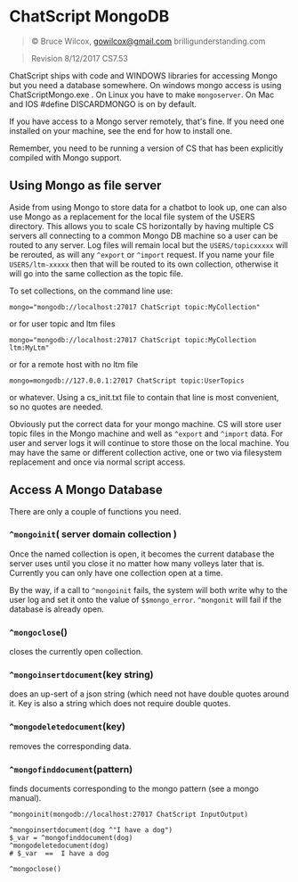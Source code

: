 # ChatScript MongoDB

> © Bruce Wilcox, gowilcox@gmail.com brilligunderstanding.com


> Revision 8/12/2017 CS7.53

ChatScript ships with code and WINDOWS libraries for accessing Mongo but you need a database
somewhere. On windows mongo access is using ChatScriptMongo.exe . On Linux you have to make `mongoserver`.
On Mac and IOS #define DISCARDMONGO is on by default.

If you have access to a Mongo server remotely, that's fine. If you need one installed on your
machine, see the end for how to install one.

Remember, you need to be running a version of CS that has been explicitly compiled with Mongo support.

## Using Mongo as file server
Aside from using Mongo to store data for a chatbot to look up, one can also use Mongo as a
replacement for the local file system of the USERS directory. This allows you to scale CS horizontally
by having multiple CS servers all connecting to a common Mongo DB machine so a user can be
routed to any server. Log files will remain local but the `USERS/topicxxxxx` will be rerouted, as will any `^export` or `^import` request. If you name your file `USERS/ltm-xxxxx` then that will be routed to its own collection, otherwise it will go into the same collection as the topic file.

To set collections, on the command line use:
```
mongo="mongodb://localhost:27017 ChatScript topic:MyCollection"
```
or for user topic and ltm files 
```
mongo="mongodb://localhost:27017 ChatScript topic:MyCollection ltm:MyLtm"
```
or for a remote host with no ltm file
```
mongo=mongodb://127.0.0.1:27017 ChatScript topic:UserTopics
```
or whatever. Using a cs_init.txt file to contain that line is most convenient, so no quotes are needed.


Obviously put the correct data for your mongo machine. 
CS will store user topic files in the Mongo machine and well as  `^export` and `^import` data. 
For user and server logs it will continue to store those on the local machine.
You may have the same or different collection active, 
one or two via filesystem replacement and once via normal script access.

## Access A Mongo Database

There are only a couple of functions you need.

### `^mongoinit`( server domain collection )
Once the named collection is open, it becomes the current database the server uses until you close it no matter 
how many volleys later that is. Currently you can only have one collection open at a time.

By the way, if a call to `^mongoinit` fails, the system will both write why to the user log 
and set it onto the value of `$$mongo_error`. `^mongonit` will fail if the database is already open.

### `^mongoclose`()
closes the currently open collection.

### `^mongoinsertdocument`(key string)
does an up-sert of a json string (which need not have double quotes around it. 
Key is also a string which does not require double quotes.

### `^mongodeletedocument`(key)
removes the corresponding data.

### `^mongofinddocument`(pattern)
finds documents corresponding to the mongo pattern (see a mongo manual).

```
^mongoinit(mongodb://localhost:27017 ChatScript InputOutput)

^mongoinsertdocument(dog ^"I have a dog")
$_var = ^mongofinddocument(dog)
^mongodeletedocument(dog)
# $_var  ==  I have a dog

^mongoclose()
```